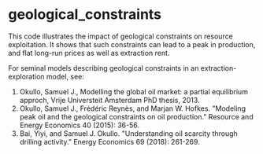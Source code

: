 # geological_constraints
This code illustrates the impact of geological constraints on resource exploitation. It shows that such constraints can lead to a peak in production, and flat long-run prices as well as extraction rent.

For seminal models describing geological constraints in an extraction-exploration model, see:
1. Okullo, Samuel J., Modelling the global oil market: a partial equilibrium approch, Vrije Universteit Amsterdam PhD thesis, 2013.
2. Okullo, Samuel J., Frédéric Reynès, and Marjan W. Hofkes. "Modeling peak oil and the geological constraints on oil production." Resource and Energy Economics 40 (2015): 36-56.
2. Bai, Yiyi, and Samuel J. Okullo. "Understanding oil scarcity through drilling activity." Energy Economics 69 (2018): 261-269.
